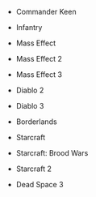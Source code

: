 * Commander Keen

* Infantry

* Mass Effect
* Mass Effect 2
* Mass Effect 3

* Diablo 2
* Diablo 3

* Borderlands

* Starcraft
* Starcraft: Brood Wars
* Starcraft 2

* Dead Space 3
